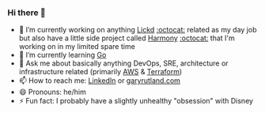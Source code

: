 ### Hi there 👋

- 🔭 I’m currently working on anything [Lickd](https://lickd.co) [:octocat:](https://github.com/lickdltd) related as my day job but also have a little side project called [Harmony](https://harmony.applicreation.com/) [:octocat:](https://github.com/applicreation) that I'm working on in my limited spare time
- 🌱 I’m currently learning [Go](https://go.dev)
- 💬 Ask me about basically anything DevOps, SRE, architecture or infrastructure related (primarily [AWS](https://aws.amazon.com) & [Terraform](https://www.terraform.io))
- 📫 How to reach me: [LinkedIn](https://linkedin.com/in/garyrutland) or [garyrutland.com](https://www.garyrutland.com)
- 😄 Pronouns: he/him
- ⚡ Fun fact: I probably have a slightly unhealthy "obsession" with Disney
